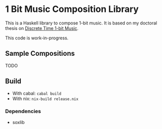 [Discrete Time 1-bit Music]: https://www.victoradan.net/data/va_phdthesis.pdf

# 1 Bit Music Composition Library

This is a Haskell library to compose 1-bit music. It is based on my doctoral thesis on [Discrete Time 1-bit Music].

This code is work-in-progress.


## Sample Compositions
TODO
## Build
- With cabal: `cabal build`
- With nix: `nix-build release.nix`


### Dependencies
- soxlib
